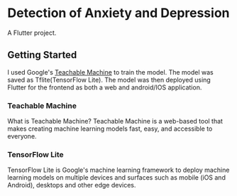 # Detection of Anxiety and Depression

A Flutter project.

## Getting Started

I used Google's <a href="https://teachablemachine.withgoogle.com/">Teachable Machine</a> to train the model.
The model was saved as Tflite(TensorFlow Lite).
The model was then deployed using Flutter for the frontend as both a web and android/IOS application.

### Teachable Machine
What is Teachable Machine? Teachable Machine is a web-based tool that makes creating machine learning models fast, easy, and accessible to everyone.

### TensorFlow Lite
TensorFlow Lite is Google's machine learning framework to deploy machine learning models on multiple devices and surfaces such as mobile (iOS and Android), desktops and other edge devices.



